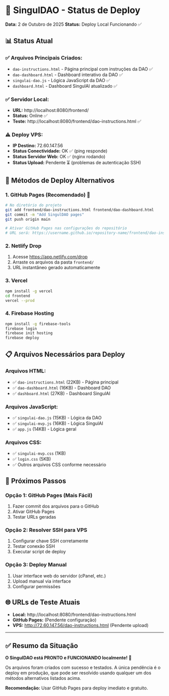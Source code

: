 # 🚀 SingulDAO - Status de Deploy
**Data:** 2 de Outubro de 2025
**Status:** Deploy Local Funcionando ✅

## 📊 Status Atual

### ✅ Arquivos Principais Criados:
- `dao-instructions.html` - Página principal com instruções da DAO ✅
- `dao-dashboard.html` - Dashboard interativo da DAO ✅
- `singulai-dao.js` - Lógica JavaScript da DAO ✅
- `dashboard.html` - Dashboard SingulAI atualizado ✅

### ✅ Servidor Local:
- **URL:** http://localhost:8080/frontend/
- **Status:** Online ✅
- **Teste:** http://localhost:8080/frontend/dao-instructions.html ✅

### ⚠️ Deploy VPS:
- **IP Destino:** 72.60.147.56
- **Status Conectividade:** OK ✅ (ping responde)
- **Status Servidor Web:** OK ✅ (nginx rodando)
- **Status Upload:** Pendente ⏳ (problemas de autenticação SSH)

## 🔧 Métodos de Deploy Alternativos

### 1. GitHub Pages (Recomendado) 🌟
```bash
# No diretório do projeto
git add frontend/dao-instructions.html frontend/dao-dashboard.html
git commit -m "Add SingulDAO pages"
git push origin main

# Ativar GitHub Pages nas configurações do repositório
# URL será: https://username.github.io/repository-name/frontend/dao-instructions.html
```

### 2. Netlify Drop
1. Acesse https://app.netlify.com/drop
2. Arraste os arquivos da pasta `frontend/`
3. URL instantâneo gerado automaticamente

### 3. Vercel
```bash
npm install -g vercel
cd frontend
vercel --prod
```

### 4. Firebase Hosting
```bash
npm install -g firebase-tools
firebase login
firebase init hosting
firebase deploy
```

## 📋 Arquivos Necessários para Deploy

### Arquivos HTML:
- ✅ `dao-instructions.html` (22KB) - Página principal
- ✅ `dao-dashboard.html` (16KB) - Dashboard DAO  
- ✅ `dashboard.html` (27KB) - Dashboard SingulAI

### Arquivos JavaScript:
- ✅ `singulai-dao.js` (15KB) - Lógica da DAO
- ✅ `singulai-mvp.js` (16KB) - Lógica SingulAI
- ✅ `app.js` (14KB) - Lógica geral

### Arquivos CSS:
- ✅ `singulai-mvp.css` (1KB)
- ✅ `login.css` (5KB)
- ✅ Outros arquivos CSS conforme necessário

## 🎯 Próximos Passos

### Opção 1: GitHub Pages (Mais Fácil)
1. Fazer commit dos arquivos para o GitHub
2. Ativar GitHub Pages
3. Testar URLs geradas

### Opção 2: Resolver SSH para VPS
1. Configurar chave SSH corretamente
2. Testar conexão SSH
3. Executar script de deploy

### Opção 3: Deploy Manual
1. Usar interface web do servidor (cPanel, etc.)
2. Upload manual via interface
3. Configurar permissões

## 🌐 URLs de Teste Atuais

- **Local:** http://localhost:8080/frontend/dao-instructions.html
- **GitHub Pages:** (Pendente configuração)
- **VPS:** http://72.60.147.56/dao-instructions.html (Pendente upload)

---

## ✅ Resumo da Situação

**O SingulDAO está PRONTO e FUNCIONANDO localmente!** 🎉

Os arquivos foram criados com sucesso e testados. A única pendência é o deploy em produção, que pode ser resolvido usando qualquer um dos métodos alternativos listados acima.

**Recomendação:** Usar GitHub Pages para deploy imediato e gratuito.